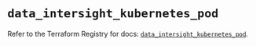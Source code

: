 # `data_intersight_kubernetes_pod`

Refer to the Terraform Registry for docs: [`data_intersight_kubernetes_pod`](https://registry.terraform.io/providers/ciscodevnet/intersight/1.0.71/docs/data-sources/kubernetes_pod).
